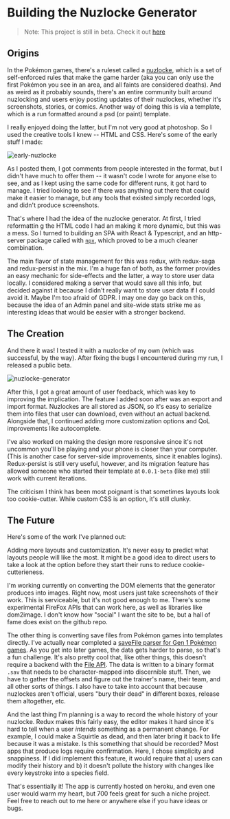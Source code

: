 # Building the Nuzlocke Generator

> Note: This project is still in beta. Check it out [here](generator)

## Origins

In the Pokémon games, there's a ruleset called a [nuzlocke](https://bulbapedia.bulbagarden.net/wiki/Nuzlocke_Challenge), which is a set of self-enforced rules that make the game harder (aka you can only use the first Pokémon you see in an area, and all faints are considered deaths). And as weird as it probably sounds, there's an entire community built around nuzlocking and users enjoy posting updates of their nuzlockes, whether it's screenshots, stories, or comics. Another way of doing this is via a template, which is a run formatted around a psd (or paint) template.

I really enjoyed doing the latter, but I'm not very good at photoshop. So I used the creative tools I knew -- HTML and CSS. Here's some of the early stuff I made:

![early-nuzlocke](../../img/nuzlocke.png)

As I posted them, I got comments from people interested in the format, but I didn't have much to offer them -- it wasn't code I wrote for anyone else to see, and as I kept using the same code for different runs, it got hard to manage. I tried looking to see if there was anything out there that could make it easier to manage, but any tools that existed simply recorded logs, and didn't produce screenshots.

That's where I had the idea of the nuzlocke generator. At first, I tried reformattin g the HTML code I had an making it more dynamic, but this was a mess. So I turned to building an SPA with React & Typescript, and an http-server package called with [`npx`](https://github.com/zkat/npx), which proved to be a much cleaner combination.

The main flavor of state management for this was redux, with redux-saga and redux-persist in the mix. I'm a huge fan of both, as the former provides an easy mechanic for side-effects and the latter, a way to store user data locally. I considered making a server that would save all this info, but decided against it because I didn't really want to store user data if I could avoid it. Maybe I'm too afraid of GDPR. I may one day go back on this, because the idea of an Admin panel and site-wide stats strike me as interesting ideas that would be easier with a stronger backend.

## The Creation

And there it was! I tested it with a nuzlocke of my own (which was successful, by the way). After fixing the bugs I encountered during my run, I released a public beta.

![nuzlocke-generator](../../img/nuzlocke-generator.png)

After this, I got a great amount of user feedback, which was key to improving the implication. The feature I added soon after was an export and import format. Nuzlockes are all stored as JSON, so it's easy to serialize them into files that user can download, even without an actual backend. Alongside that, I continued adding more customization options and QoL improvements like autocomplete.

I've also worked on making the design more responsive since it's not uncommon you'll be playing and your phone is closer than your computer. (This is another case for server-side improvements, since it enables logins). Redux-persist is still very useful, however, and its migration feature has allowed someone who started their template at `0.0.1-beta` (like me) still work with current iterations.

The criticism I think has been most poignant is that sometimes layouts look too cookie-cutter. While custom CSS is an option, it's still clunky.

## The Future

Here's some of the work I've planned out:

Adding more layouts and customization. It's never easy to predict what layouts people will like the most. It might be a good idea to direct users to take a look at the option before they start their runs to reduce cookie-cutterieness.

I'm working currently on converting the DOM elements that the generator produces into images. Right now, most users just take screenshots of their work. This is serviceable, but it's not good enough to me. There's some experimental FireFox APIs that can work here, as well as libraries like dom2image. I don't know how "social" I want the site to be, but a hall of fame does exist on the github repo.

The other thing is converting save files from Pokémon games into templates directly. I've actually near completed a [saveFile parser for Gen 1 Pokémon games](https://github.com/EmmaRamirez/pokemon-savefile-parser). As you get into later games, the data gets harder to parse, so that's a fun challenge. It's also pretty cool that, like other things, this doesn't require a backend with the [File API](https://developer.mozilla.org/en-US/docs/Web/API/File). The data is written to a binary format `.sav` that needs to be character-mapped into discernible stuff. Then, we have to gather the offsets and figure out the trainer's name, their team, and all other sorts of things. I also have to take into account that because nuzlockes aren't official, users "bury their dead" in different boxes, release them altogether, etc.

And the last thing I'm planning is a way to record the whole history of your nuzlocke. Redux makes this fairly easy, the editor makes it hard since it's hard to tell when a user _intends_ something as a permanent change. For example, I could make a Squirtle as dead, and then later bring it back to life because it was a mistake. Is this something that should be recorded? Most apps that produce logs require confirmation. Here, I chose simplicity and snappiness. If I did implement this feature, it would require that a) users can modify their history and b) it doesn't pollute the history with changes like every keystroke into a species field.

That's essentially it! The app is currently hosted on heroku, and even one user would warm my heart, but 700 feels great for such a niche project. Feel free to reach out to me here or anywhere else if you have ideas or bugs. 


[generator]: https://nuzlocke-generator.herokuapp.com/